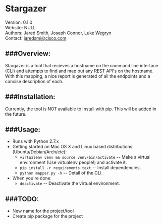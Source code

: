 Stargazer
==========

Version: 0.1.0<br>
Website: NULL<br>
Authors: Jared Smith, Joseph Connor, Luke Wegryn<br>
Contact: jaredsmi@cisco.com<br>

###Overview:
---
Stargazer is a tool that recieves a hostname on the command line interface (CLI) and attempts to 
find and map out any REST API's on the hostname. With this mapping, a nice report is generated of
all the endpoints and a concise description of each.

###Installation:
---
Currently, the tool is NOT available to install with pip. This will be added in the future.

###Usage:
---
- Runs with Python 2.7.x
- Getting started on Mac OS X and Linux based distributions (Ubuntu/Debian/Arch/etc):
    - `virtualenv venv && source venv/bin/activate` -- Make a virtual environment (Use virtualenv people!) and activate it.
    - `pip install -r requirements.text` -- Install dependencies.
    - `python mapper.py -h` -- Detail of the CLI.
- When you're done:
    - `deactivate` -- Deactivate the virtual environment.

###TODO:
---
- New name for the project/tool
- Create pip package for the project


